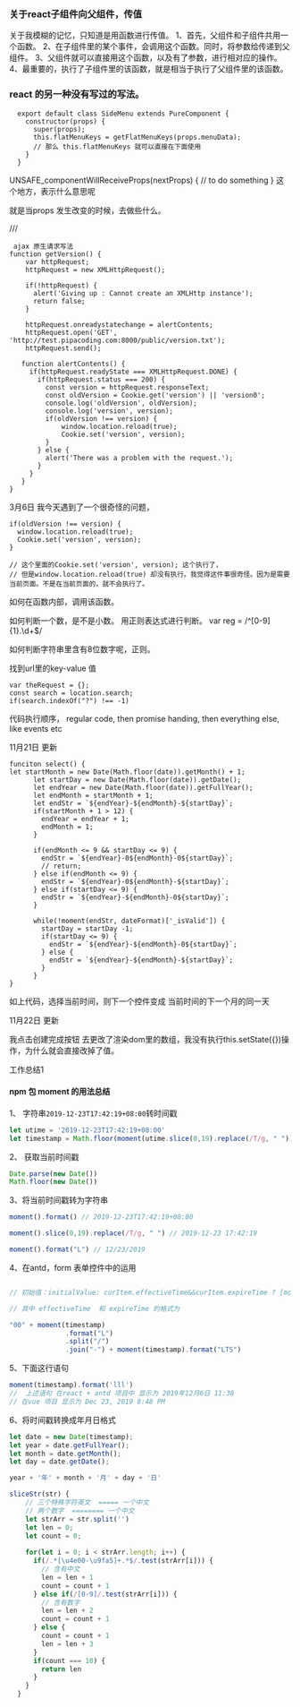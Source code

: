 ### 关于react子组件向父组件，传值
关于我模糊的记忆，只知道是用函数进行传值。
1、首先，父组件和子组件共用一个函数。
2、在子组件里的某个事件，会调用这个函数。同时，将参数给传递到父组件。
3、父组件就可以直接用这个函数，以及有了参数，进行相对应的操作。
4、最重要的，执行了子组件里的该函数，就是相当于执行了父组件里的该函数。

### react 的另一种没有写过的写法。

```
  export default class SideMenu extends PureComponent {
    constructor(props) {
      super(props);
      this.flatMenuKeys = getFlatMenuKeys(props.menuData);
      // 那么 this.flatMenuKeys 就可以直接在下面使用
    }
  }
```

UNSAFE_componentWillReceiveProps(nextProps) {
  // to do something
}  这个地方，表示什么意思呢

就是当props 发生改变的时候，去做些什么。

/// 
```
 ajax 原生请求写法
function getVersion() {
    var httpRequest;
    httpRequest = new XMLHttpRequest();

    if(!httpRequest) {
      alert('Giving up : Cannot create an XMLHttp instance');
      return false;
    }

    httpRequest.onreadystatechange = alertContents;
    httpRequest.open('GET', 'http://test.pipacoding.com:8000/public/version.txt');
    httpRequest.send();

   function alertContents() {
     if(httpRequest.readyState === XMLHttpRequest.DONE) {
       if(httpRequest.status === 200) {
         const version = httpRequest.responseText;
         const oldVersion = Cookie.get('version') || 'version0';
         console.log('oldVersion', oldVersion);
         console.log('version', version);
         if(oldVersion !== version) {
             window.location.reload(true);
             Cookie.set('version', version);
         }
       } else {
         alert('There was a problem with the request.');
       }
     }
   }
}
```

3月6日
我今天遇到了一个很奇怪的问题，
```
if(oldVersion !== version) {
  window.location.reload(true);
  Cookie.set('version', version);
}

// 这个里面的Cookie.set('version', version); 这个执行了，
// 但是window.location.reload(true) 却没有执行。我觉得这件事很奇怪。因为是需要当前页面。不是在当前页面的，就不会执行了。
```
如何在函数内部，调用该函数。

如何判断一个数，是不是小数。
用正则表达式进行判断。
var reg = /^[0-9]{1}\.\d+$/

如何判断字符串里含有8位数字呢，正则。

找到url里的key-value 值
```
var theRequest = {};
const search = location.search;
if(search.indexOf("?") !== -1)
```

代码执行顺序， regular code, then promise handing, then everything else, like events etc


11月21日 更新
```
funciton select() {
let startMonth = new Date(Math.floor(date)).getMonth() + 1;
      let startDay = new Date(Math.floor(date)).getDate();
      let endYear = new Date(Math.floor(date)).getFullYear();
      let endMonth = startMonth + 1;
      let endStr = `${endYear}-${endMonth}-${startDay}`;
      if(startMonth + 1 > 12) {
        endYear = endYear + 1;
        endMonth = 1;
      }

      if(endMonth <= 9 && startDay <= 9) {
        endStr = `${endYear}-0${endMonth}-0${startDay}`;
        // return;
      } else if(endMonth <= 9) {
        endStr = `${endYear}-0${endMonth}-${startDay}`;
      } else if(startDay <= 9) {
        endStr = `${endYear}-${endMonth}-0${startDay}`;
      }

      while(!moment(endStr, dateFormat)['_isValid']) {
        startDay = startDay -1;
        if(startDay <= 9) {
          endStr = `${endYear}-${endMonth}-0${startDay}`;
        } else {
          endStr = `${endYear}-${endMonth}-${startDay}`;
        }
      }
}
```
如上代码，选择当前时间，则下一个控件变成 当前时间的下一个月的同一天


11月22日 更新

我点击创建完成按钮
去更改了渲染dom里的数组，我没有执行this.setState({})操作，为什么就会直接改掉了值。


工作总结1

#### npm 包 moment 的用法总结

1、 字符串`2019-12-23T17:42:19+08:00`转时间戳

```js
let utime = '2019-12-23T17:42:19+08:00'
let timestamp = Math.floor(moment(utime.slice(0,19).replace(/T/g, " ")))
```

2、 获取当前时间戳

```js
Date.parse(new Date())
Math.floor(new Date())
```

3、将当前时间戳转为字符串

```js
moment().format() // 2019-12-23T17:42:19+08:00

moment().slice(0,19).replace(/T/g, " ") // 2019-12-23 17:42:19

moment().format("L") // 12/23/2019
```

4、在antd，form 表单控件中的运用

```js

// 初始值：initialValue: curItem.effectiveTime&&curItem.expireTime ? [moment(curItem.effectiveTime, "YYY/MM/DD HH:mm:ss"),moment(curItem.expireTime, "YYY/MM/DD HH:mm:ss")] : null,

// 其中 effectiveTime  和 expireTime 的格式为

"00" + moment(timestamp)
              .format("L")
              .split("/")
              .join("-") + moment(timestamp).format("LTS")

```

5、下面这行语句
```js
moment(timestamp).format('lll') 
//  上述语句 在react + antd 项目中 显示为 2019年12月6日 11:38
// 在vue 项目 显示为 Dec 23, 2019 8:48 PM
```
6、将时间戳转换成年月日格式

```js
let date = new Date(timestamp);
let year = date.getFullYear();
let month = date.getMonth();
let day = date.getDate();

year + '年' + month + '月' + day + '日'
```


```js
sliceStr(str) {
    // 三个特殊字符英文  ===== 一个中文
    // 两个数字  ======== 一个中文
    let strArr = str.split('')
    let len = 0;
    let count = 0;
      
    for(let i = 0; i < strArr.length; i++) {
      if(/.*[\u4e00-\u9fa5]+.*$/.test(strArr[i])) {
        // 含有中文
        len = len + 1
        count = count + 1
      } else if(/[0-9]/.test(strArr[i])) {
        // 含有数字
        len = len + 2
        count = count + 1
      } else {
        count = count + 1
        len = len + 3
      }
      if(count === 10) {
        return len
      }
    }
  }
```

